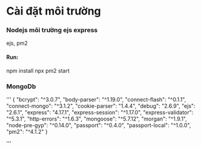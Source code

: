 # Cài đặt môi trường
### Nodejs môi trường ejs express
ejs, pm2
#### Run:
npm install
npx pm2 start
### MongoDb

'''
{
    "bcrypt": "^3.0.7",
    "body-parser": "^1.19.0",
    "connect-flash": "^0.1.1",
    "connect-mongo": "^3.1.2",
    "cookie-parser": "1.4.4",
    "debug": "2.6.9",
    "ejs": "2.6.1",
    "express": "4.17.1",
    "express-session": "^1.17.0",
    "express-validator": "^5.3.1",
    "http-errors": "^1.6.3",
    "mongoose": "^5.7.12",
    "morgan": "^1.9.1",
    "node-pre-gyp": "^0.14.0",
    "passport": "^0.4.0",
    "passport-local": "^1.0.0",
    "pm2": "^4.1.2"
  }

'''
